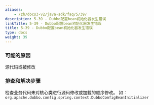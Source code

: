 ```yaml
---
aliases:
    - /zh/docs3-v2/java-sdk/faq/5/39/
description: 5-39 - Dubbo配置bean初始化器发生错误
linkTitle: 5-39 - Dubbo配置bean初始化器发生错误
title: 5-39 - Dubbo配置bean初始化器发生错误
type: docs
weight: 39
---
```



### 可能的原因

源代码或被修改

### 排查和解决步骤

检查业务代码未对核心类进行源码修改或加载的顺序修改。
如：`org.apache.dubbo.config.spring.context.DubboConfigBeanInitializer`